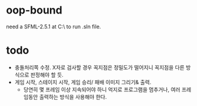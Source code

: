 ﻿# oop-bound

need a SFML-2.5.1 at C:\ to run .sln file.

# todo

 - 충돌처리쪽 수정. X자로 검사할 경우 꼭지점은 정밀도가 떨어지니 꼭지점을 다른 방식으로 판정해야 할 듯.
 - 게임 시작, 스테이지 시작, 게임 승리/ 패배 이미지 그리기& 출력.
   - 당연히 몇 프레임 이상 지속되어야 하니 억지로 프로그램을 멈추거나, 여러 프레임동안 출력하는 방식을 사용해야 한다.

